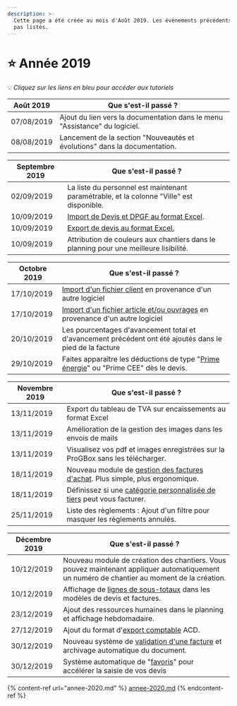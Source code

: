 ```yaml
---
description: >-
  Cette page a été créée au mois d'Août 2019. Les événements précédents ne sont
  pas listés.
---
```


# ⭐ Année 2019

:bulb: _Cliquez sur les liens en bleu pour accéder aux tutoriels_

| Août 2019  | Que s'est-il passé ?                                                       |
| ---------- | -------------------------------------------------------------------------- |
| 07/08/2019 | Ajout du lien vers la documentation dans le menu "Assistance" du logiciel. |
| 08/08/2019 | Lancement de la section "Nouveautés et évolutions" dans la documentation.  |

| Septembre 2019 | Que s'est-il passé ?                                                                                                                   |
| -------------- | -------------------------------------------------------------------------------------------------------------------------------------- |
| 02/09/2019     | La liste du personnel est maintenant paramétrable, et la colonne "Ville" est disponible.                                               |
| 10/09/2019     | [Import de Devis et DPGF au format Excel](../pour-aller-plus-loin/les-devis/import-export.md#import-de-dpgf-et-devis-au-format-excel). |
| 10/09/2019     | [Export de devis au format Excel.](../pour-aller-plus-loin/les-devis/import-export.md#export-de-devis-au-format-excel)                 |
| 10/09/2019     | Attribution de couleurs aux chantiers dans le planning pour une meilleure lisibilité.                                                  |

| Octobre 2019 | Que s'est-il passé ?                                                                                                                                                                                        |
| ------------ | ----------------------------------------------------------------------------------------------------------------------------------------------------------------------------------------------------------- |
| 17/10/2019   | [Import d'un fichier client](../pour-aller-plus-loin/les-tiers/importer.md) en provenance d'un autre logiciel                                                                                               |
| 17/10/2019   | [Import d'un fichier article et/ou ouvrages](../pour-aller-plus-loin/bibliotheque-de-chiffrage/importer/import-de-fichier-fournitures-ou-ouvrages.md) en provenance d'un autre logiciel                     |
| 20/10/2019   | Les pourcentages d'avancement total et d'avancement précédent ont été ajoutés dans le pied de la facture                                                                                                    |
| 29/10/2019   | Faites apparaître les déductions de type "[Prime énergie](../pour-aller-plus-loin/les-devis/saisir-un-devis/deductions-complementaires/autres-deductions.md#la-prime-energie)" ou "Prime CEE" dès le devis. |

| Novembre 2019 | Que s'est-il passé ?                                                                                                                          |
| ------------- | --------------------------------------------------------------------------------------------------------------------------------------------- |
| 13/11/2019    | Export du tableau de TVA sur encaissements au format Excel                                                                                    |
| 13/11/2019    | Amélioration de la gestion des images dans les envois de mails                                                                                |
| 13/11/2019    | Visualisez vos pdf et images enregistrées sur la ProGBox sans les télécharger.                                                                |
| 18/11/2019    | Nouveau module de [gestion des factures d'achat](../pour-aller-plus-loin/les-achats/les-factures-dachat.md). Plus simple, plus ergonomique.   |
| 18/11/2019    | Définissez si une [catégorie personnalisée de tiers](../pour-aller-plus-loin/les-tiers/categories-et-groupes-de-tiers.md) peut vous facturer. |
| 25/11/2019    | Liste des règlements : Ajout d'un filtre pour masquer les règlements annulés.                                                                 |

| Décembre 2019 | Que s'est-il passé ?                                                                                                                                                                     |
| ------------- | ---------------------------------------------------------------------------------------------------------------------------------------------------------------------------------------- |
| 10/12/2019    | Nouveau module de création des chantiers. Vous pouvez maintenant appliquer automatiquement un numéro de chantier au moment de la création.                                               |
| 10/12/2019    | Affichage de [lignes de sous-totaux](../pour-aller-plus-loin/modeles-de-document.md#lignes-de-sous-totaux) dans les modèles de devis et factures.                                        |
| 23/12/2019    | Ajout des ressources humaines dans le planning et affichage hebdomadaire.                                                                                                                |
| 27/12/2019    | Ajout du format d'[export comptable](../pour-aller-plus-loin/exports-comptables/) ACD.                                                                                                   |
| 30/12/2019    | Nouveau système de [validation d'une facture](../pour-aller-plus-loin/les-factures/valider-une-facture.md#finaliser-une-facture) et archivage automatique du document.                   |
| 30/12/2019    | Système automatique de "[favoris](../pour-aller-plus-loin/les-devis/saisir-un-devis/nouveau-devis/saisir-les-lignes-du-devis/#methodes-de-saisie)" pour accélérer la saisie de vos devis |

{% content-ref url="annee-2020.md" %}
[annee-2020.md](annee-2020.md)
{% endcontent-ref %}

